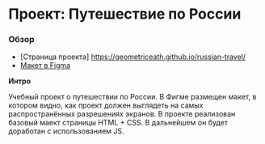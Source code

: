 # Проект: Путешествие по России

### Обзор

- [Страница проекта] https://geometriceath.github.io/russian-travel/
- [Макет в Figma](https://www.figma.com/file/5S2WSbEFL6awjVWJ0NWL8Q/Sprint-3_-Russia-_-desktop-mobile?node-id=28503%3A0)

**Интро**

Учебный проект о путешествии по России.
В Фигме размещен макет, в котором видно, как проект должен выглядеть на самых распространённых разрешениях экранов.
В проекте реализован базовый маект страницы HTML + CSS. В дальнейшем он будет доработан с использованием JS.
